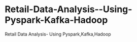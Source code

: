 # Retail-Data-Analysis--Using-Pyspark-Kafka-Hadoop
Retail Data Analysis- Using Pyspark,Kafka,Hadoop
